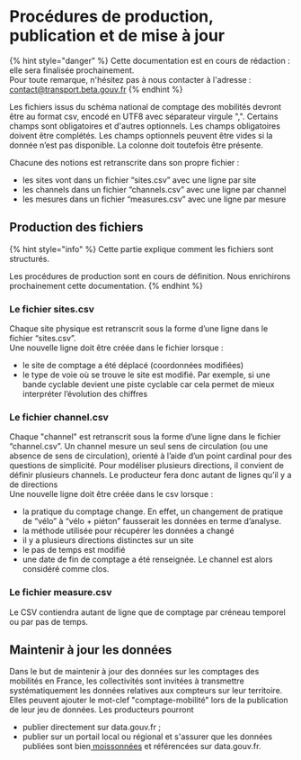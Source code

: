 # Procédures de production, publication et de mise à jour

{% hint style="danger" %}
Cette documentation est en cours de rédaction : elle sera finalisée prochainement.  
Pour toute remarque, n'hésitez pas à nous contacter à l'adresse : [contact@transport.beta.gouv.fr](mailto:contact@transport.beta.gouv.fr)
{% endhint %}

Les fichiers issus du schéma national de comptage des mobilités devront être au format csv, encodé en UTF8 avec séparateur virgule ",". Certains champs sont obligatoires et d'autres optionnels. Les champs obligatoires doivent être complétés. Les champs optionnels peuvent être vides si la donnée n’est pas disponible. La colonne doit toutefois être présente.

Chacune des notions est retranscrite dans son propre fichier :

* les sites vont dans un fichier “sites.csv” avec une ligne par site
* les channels dans un fichier “channels.csv” avec une ligne par channel
* les mesures dans un fichier “measures.csv” avec une ligne par mesure

## Production des fichiers 

{% hint style="info" %}
Cette partie explique comment les fichiers sont structurés. 

Les procédures de production sont en cours de définition. Nous enrichirons prochainement cette documentation.
{% endhint %}

### Le fichier sites.csv 

Chaque site physique est retranscrit sous la forme d’une ligne dans le fichier “sites.csv”.  
Une nouvelle ligne doit être créée dans le fichier lorsque :

* le site de comptage a été déplacé \(coordonnées modifiées\)
* le type de voie où se trouve le site est modifié. Par exemple, si une bande cyclable devient une piste cyclable car cela permet de mieux interpréter l’évolution des chiffres

### Le fichier channel.csv

Chaque "channel" est retranscrit sous la forme d’une ligne dans le fichier “channel.csv”. Un channel mesure un seul sens de circulation \(ou une absence de sens de circulation\), orienté à l’aide d’un point cardinal pour des questions de simplicité. Pour modéliser plusieurs directions, il convient de définir plusieurs channels. Le producteur fera donc autant de lignes qu’il y a de directions   
Une nouvelle ligne doit être créée dans le csv lorsque : 

* la pratique du comptage change. En effet, un changement de pratique de “vélo” à “vélo + piéton” fausserait les données en terme d’analyse.
* la méthode utilisée pour récupérer les données a changé
* il y a plusieurs directions distinctes sur un site
* le pas de temps est modifié 
* une date de fin de comptage a été renseignée. Le channel est alors considéré comme clos. 

### Le fichier measure.csv 

Le CSV contiendra autant de ligne que de comptage par créneau temporel ou par pas de temps. 

## Maintenir à jour les données 

Dans le but de maintenir à jour des données sur les comptages des mobilités en France, les collectivités sont invitées à transmettre systématiquement les données relatives aux compteurs sur leur territoire. Elles peuvent ajouter le mot-clef "comptage-mobilité" lors de la publication de leur jeu de données. Les producteurs pourront 

* publier directement sur data.gouv.fr ;
* publier sur un portail local ou régional et s'assurer que les données publiées sont bien[ moissonnées](https://doc.data.gouv.fr/jeux-de-donnees/demander-a-datagouvfr-de-moisonner-votre-site/) et référencées sur data.gouv.fr.

